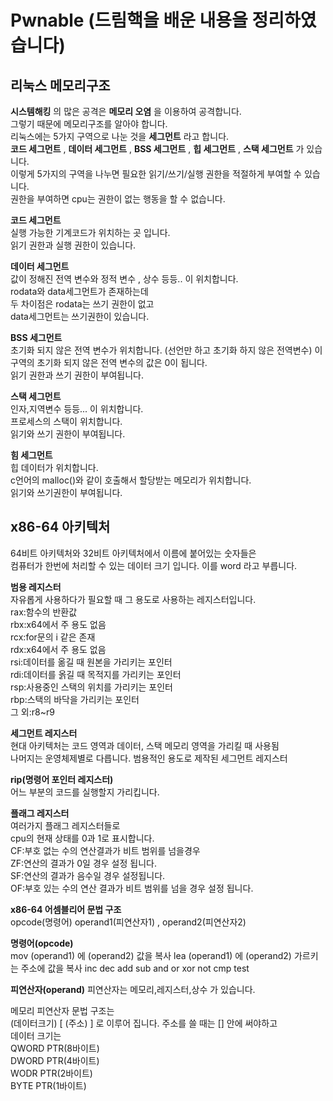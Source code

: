 # Pwnable (드림핵을 배운 내용을 정리하였습니다)


## 리눅스 메모리구조   
__시스템해킹__ 의 많은 공격은 __메모리 오염__ 을 이용하여 공격합니다.   
그렇기 때문에 메모리구조를 알아야 합니다.   
리눅스에는 5가지 구역으로 나눈 것을 __세그먼트__ 라고 합니다.   
__코드 세그먼트__ , __데이터 세그먼트__ , __BSS 세그먼트__ , __힙 세그먼트__ , __스택 세그먼트__ 가 있습니다.    
이렇게 5가지의 구역을 나누면 필요한 읽기/쓰기/실행 권한을 적절하게 부여할 수 있습니다.    
권한을 부여하면 cpu는 권한이 없는 행동을 할 수 없습니다.
    
__코드 세그먼트__   
실행 가능한 기계코드가 위치하는 곳 입니다.   
읽기 권한과 실행 권한이 있습니다. 

__데이터 세그먼트__   
값이 정해진 전역 변수와 정적 변수 , 상수 등등.. 이 위치합니다.   
rodata와 data세그먼트가 존재하는데   
두 차이점은 rodata는 쓰기 권한이 없고   
data세그먼트는 쓰기권한이 있습니다.   

__BSS 세그먼트__   
초기화 되지 않은 전역 변수가 위치합니다.
(선언만 하고 초기화 하지 않은 전역변수)
이 구역의 초기화 되지 않은 전역 변수의 값은 0이 됩니다.    
읽기 권한과 쓰기 권한이 부여됩니다.   

__스택 세그먼트__   
인자,지역변수 등등... 이 위치합니다.   
프로세스의 스택이 위치합니다.   
읽기와 쓰기 권한이 부여됩니다.   

__힘 세그먼트__   
힙 데이터가 위치합니다.   
c언어의 malloc()와 같이 호출해서 할당받는 메모리가 위치합니다.   
읽기와 쓰기권한이 부여됩니다.   

## x86-64 아키텍처
64비트 아키텍처와 32비트 아키텍처에서 이름에 붙어있는 숫자들은   
컴퓨터가 한번에 처리할 수 있는 데이터 크기 입니다. 이를 word 라고 부릅니다.   

__범용 레지스터__   
자유롭게 사용하다가 필요할 때 그 용도로 사용하는 레지스터입니다.   
rax:함수의 반환값   
rbx:x64에서 주 용도 없음   
rcx:for문의 i 같은 존재   
rdx:x64에서 주 용도 없음   
rsi:데이터를 옮길 때 원본을 가리키는 포인터   
rdi:데이터를 옭길 때 목적지를 가리키는 포인터   
rsp:사용중인 스택의 위치를 가리키는 포인터   
rbp:스택의 바닥을 가리키는 포인터   
그 외:r8~r9   
   
__세그먼트 레지스터__   
현대 아키텍처는 코드 영역과 데이터, 스택 메모리 영역을 가리킬 때 사용됨   
나머지는 운영체제별로 다릅니다. 범용적인 용도로 제작된 세그먼트 레지스터   

__rip(명령어 포인터 레지스터)__   
어느 부분의 코드를 실행할지 가리킵니다.   

__플래그 레지스터__   
여러가지 플래그 레지스터들로   
cpu의 현재 상태를 0과 1로 표시합니다.   
CF:부호 없는 수의 연산결과가 비트 범위를 넘을경우   
ZF:연산의 결과가 0일 경우 설정 됩니다.   
SF:연산의 결과가 음수일 경우 설정됩니다.   
OF:부호 있는 수의 연산 결과가 비트 범위를 넘을 경우 설정 됩니다.   

__x86-64 어셈블리어 문법 구조__     
opcode(명령어) operand1(피연산자1) , operand2(피연산자2)  
   
__명령어(opcode)__   
mov (operand1) 에 (operand2) 값을 복사
lea (operand1) 에 (operand2) 가르키는 주소에 값을 복사
inc 
dec
add
sub
and
or
xor
not
cmp
test
   
__피연산자(operand)__
피연산자는 메모리,레지스터,상수 가 있습니다.   
   
메모리 피연산자 문법 구조는   
(데이터크기) [ (주소) ] 로 이루어 집니다.
주소를 쓸 때는 [] 안에 써야하고   
데이터 크기는   
QWORD PTR(8바이트)   
DWORD PTR(4바이트)   
WODR PTR(2바이트)   
BYTE PTR(1바이트)
